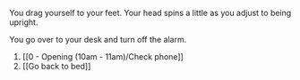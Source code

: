 You drag yourself to your feet. Your head spins a little as you adjust to being upright.

You go over to your desk and turn off the alarm.

1. [[0 - Opening (10am - 11am)/Check phone]]
2. [[Go back to bed]]
